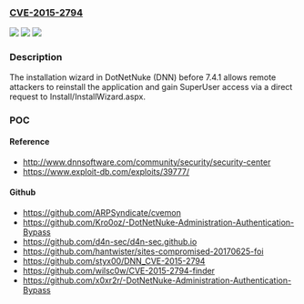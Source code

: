 ### [CVE-2015-2794](https://cve.mitre.org/cgi-bin/cvename.cgi?name=CVE-2015-2794)
![](https://img.shields.io/static/v1?label=Product&message=n%2Fa&color=blue)
![](https://img.shields.io/static/v1?label=Version&message=n%2Fa&color=blue)
![](https://img.shields.io/static/v1?label=Vulnerability&message=n%2Fa&color=brighgreen)

### Description

The installation wizard in DotNetNuke (DNN) before 7.4.1 allows remote attackers to reinstall the application and gain SuperUser access via a direct request to Install/InstallWizard.aspx.

### POC

#### Reference
- http://www.dnnsoftware.com/community/security/security-center
- https://www.exploit-db.com/exploits/39777/

#### Github
- https://github.com/ARPSyndicate/cvemon
- https://github.com/Kro0oz/-DotNetNuke-Administration-Authentication-Bypass
- https://github.com/d4n-sec/d4n-sec.github.io
- https://github.com/hantwister/sites-compromised-20170625-foi
- https://github.com/styx00/DNN_CVE-2015-2794
- https://github.com/wilsc0w/CVE-2015-2794-finder
- https://github.com/x0xr2r/-DotNetNuke-Administration-Authentication-Bypass

